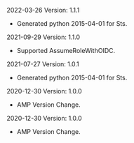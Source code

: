 2022-03-26 Version: 1.1.1
- Generated python 2015-04-01 for Sts.

2021-09-29 Version: 1.1.0
- Supported AssumeRoleWithOIDC.

2021-07-27 Version: 1.0.1
- Generated python 2015-04-01 for Sts.

2020-12-30 Version: 1.0.0
- AMP Version Change.

2020-12-30 Version: 1.0.0
- AMP Version Change.

